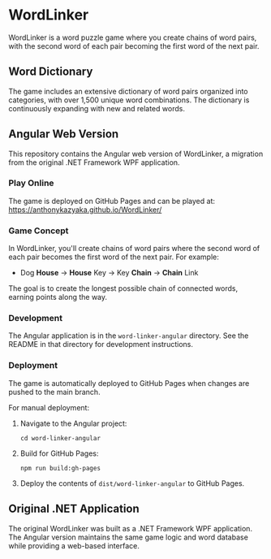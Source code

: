 # WordLinker

WordLinker is a word puzzle game where you create chains of word pairs, with the second word of each pair becoming the first word of the next pair.

## Word Dictionary

The game includes an extensive dictionary of word pairs organized into categories, with over 1,500 unique word combinations. The dictionary is continuously expanding with new and related words.

## Angular Web Version

This repository contains the Angular web version of WordLinker, a migration from the original .NET Framework WPF application.

### Play Online

The game is deployed on GitHub Pages and can be played at:
https://anthonykazyaka.github.io/WordLinker/

### Game Concept

In WordLinker, you'll create chains of word pairs where the second word of each pair becomes the first word of the next pair. For example:

- Dog **House** → **House** Key → Key **Chain** → **Chain** Link

The goal is to create the longest possible chain of connected words, earning points along the way.

### Development

The Angular application is in the `word-linker-angular` directory. See the README in that directory for development instructions.

### Deployment

The game is automatically deployed to GitHub Pages when changes are pushed to the main branch.

For manual deployment:

1. Navigate to the Angular project:
   ```
   cd word-linker-angular
   ```

2. Build for GitHub Pages:
   ```
   npm run build:gh-pages
   ```

3. Deploy the contents of `dist/word-linker-angular` to GitHub Pages.

## Original .NET Application

The original WordLinker was built as a .NET Framework WPF application. The Angular version maintains the same game logic and word database while providing a web-based interface.